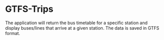 # GTFS-Trips
The application will return the bus timetable for a specific station and display buses/lines that arrive at a given station. The data is saved in GTFS format.
